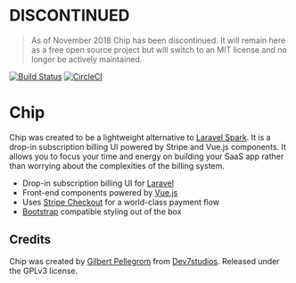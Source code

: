 # DISCONTINUED

> As of November 2018 Chip has been discontinued. It will remain here as a free open source project but will switch to an MIT license and no longer be actively maintained.

[![Build Status](https://travis-ci.org/Dev7studios/chip.svg?branch=master)](https://travis-ci.org/Dev7studios/chip) [![CircleCI](https://circleci.com/gh/Dev7studios/chip.svg?style=svg)](https://circleci.com/gh/Dev7studios/chip)

# Chip

Chip was created to be a lightweight alternative to [Laravel Spark](https://spark.laravel.com/). It is a drop-in subscription billing UI powered by Stripe and Vue.js components. It allows you to focus your time and energy on building your SaaS app rather than worrying about the complexities of the billing system.

* Drop-in subscription billing UI for [Laravel](https://laravel.com/)
* Front-end components powered by [Vue.js](https://vuejs.org/)
* Uses [Stripe Checkout](https://stripe.com/checkout) for a world-class payment flow
* [Bootstrap](http://getbootstrap.com/) compatible styling out of the box

## Credits

Chip was created by [Gilbert Pellegrom](https://gilbitron.me) from
[Dev7studios](https://dev7studios.co). Released under the GPLv3 license.
